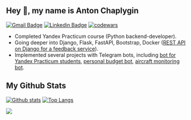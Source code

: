 ## Hey 👋, my name is Anton Chaplygin

[![Gmail Badge](https://img.shields.io/badge/antoncp@gmail.com-c14438?style=flat&logo=Gmail&logoColor=white&link=mailto:antoncp@gmail.com)](mailto:antoncp@gmail.com)
[![Linkedin Badge](https://img.shields.io/badge/-Anton_Chaplygin-0072b1?style=flat&logo=Linkedin&logoColor=white&link=https://www.linkedin.com/in/anton-chaplygin-antoncp/)](https://www.linkedin.com/in/anton-chaplygin-antoncp/) 
[![codewars](https://www.codewars.com/users/antoncp/badges/micro)](https://www.codewars.com/users/antoncp) 

- Completed Yandex Practicum course (Python backend-developer).
- Going deeper into Django, Flask, FastAPI, Bootstrap, Docker ([REST API on Django for a feedback service](https://github.com/antoncp/api_yamdb)).
- Implemented several projects with Telegram bots, including [bot for Yandex Practicum students](https://github.com/antoncp/bot_57), [personal budget bot](https://github.com/antoncp/easy_budget_tgbot), [aircraft monitoring bot](https://github.com/antoncp/plane_over_me_bot).


## My Github Stats
[![Github stats](https://github-readme-stats.vercel.app/api?username=antoncp&show_icons=true&include_all_commits=true)](https://github.com/antoncp/github-readme-stats)
[![Top Langs](https://github-readme-stats.vercel.app/api/top-langs/?username=antoncp&layout=compact)](https://github.com/antoncp/github-readme-stats)

![](https://komarev.com/ghpvc/?username=antoncp)
